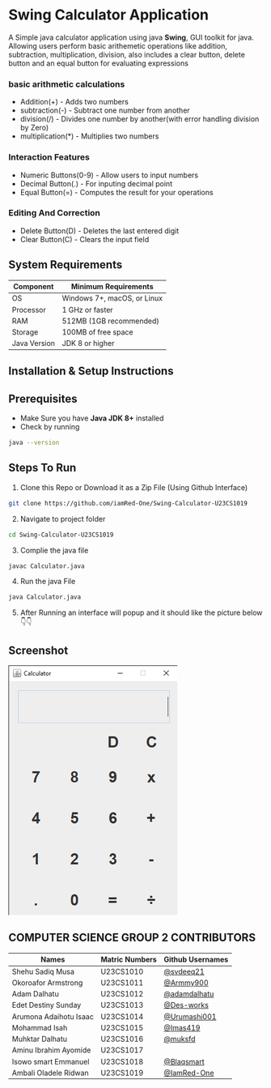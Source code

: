 # Swing Calculator Application

A Simple java calculator application using java **Swing**, GUI toolkit for java. Allowing users perform basic arithemetic operations like addition, subtraction, multiplication, division, also includes a clear button, delete button and an equal button for evaluating expressions

### basic arithmetic calculations
- Addition(+) - Adds two numbers
- subtraction(-) - Subtract one number from another
- division(/) - Divides one number by another(with error handling division by Zero)
- multiplication(*) - Multiplies two numbers

### Interaction Features
- Numeric Buttons(0-9) - Allow users to input numbers
- Decimal Button(.) - For inputing decimal point
- Equal Button(=) - Computes the result for your operations

### Editing And Correction
- Delete Button(D) - Deletes the last entered digit
- Clear Button(C) - Clears the input field

## System Requirements

| Component | Minimum Requirements |
| ------------------------------ | ----------------------- |
| OS | Windows 7+, macOS, or Linux |
| Processor | 1 GHz or faster |
| RAM | 512MB (1GB recommended) |
| Storage | 100MB of free space |
| Java Version | JDK 8 or higher |

## Installation & Setup Instructions

## Prerequisites
- Make Sure you have **Java JDK 8+** installed
- Check by running
```bash
java --version
```

## Steps To Run
1. Clone this Repo or Download it as a Zip File (Using Github Interface)
```bash
git clone https://github.com/iamRed-One/Swing-Calculator-U23CS1019
```
2. Navigate to project folder
```bash
cd Swing-Calculator-U23CS1019
```
3. Complie the java file
```bash
javac Calculator.java
```
4.  Run the java File
```bash
java Calculator.java
```
5. After Running an interface will popup and it should like the picture below 👇👇

## Screenshot

![Calculator-Picture](./images/calculator-img.png)


## COMPUTER SCIENCE GROUP 2 CONTRIBUTORS

| Names | Matric Numbers | Github Usernames |
|------------|------------|------------|
| Shehu Sadiq Musa | U23CS1010 | [@svdeeq21](https://github.com/svdeeq21) |
| Okoroafor Armstrong | U23CS1011 | [@Armmy900](https://github.com/Armmy900/) |
| Adam Dalhatu | U23CS1012 | [@adamdalhatu](https://github.com/iamRed-One) |
| Edet Destiny Sunday | U23CS1013 | [@Des-works](https://github.com/Des-works) |
| Arumona Adaihotu Isaac | U23CS1014 | [@Urumashi001](https://github.com/Urumashi001) |
| Mohammad Isah | U23CS1015 | [@Imas419](https://github.com/Imas419) |
| Muhktar Dalhatu | U23CS1016 | [@muksfd](https://github.com/muksfd) |
| Aminu Ibrahim Ayomide | U23CS1017 |  |
| Isowo smart Emmanuel | U23CS1018 | [@Blaqsmart](https://github.com/Blaqsmart) |
| Ambali Oladele Ridwan | U23CS1019 | [@IamRed-One](https://github.com/iamRed-One) |
